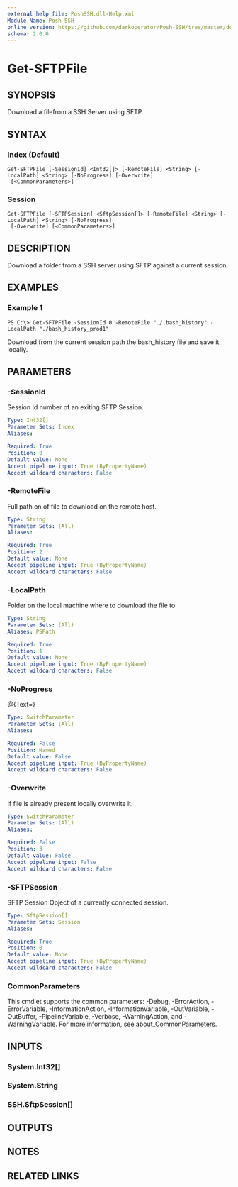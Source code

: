 ```yaml
---
external help file: PoshSSH.dll-Help.xml
Module Name: Posh-SSH
online version: https://github.com/darkoperator/Posh-SSH/tree/master/docs
schema: 2.0.0
---
```


# Get-SFTPFile

## SYNOPSIS
Download a filefrom a SSH Server using SFTP.

## SYNTAX

### Index (Default)
```
Get-SFTPFile [-SessionId] <Int32[]> [-RemoteFile] <String> [-LocalPath] <String> [-NoProgress] [-Overwrite]
 [<CommonParameters>]
```

### Session
```
Get-SFTPFile [-SFTPSession] <SftpSession[]> [-RemoteFile] <String> [-LocalPath] <String> [-NoProgress]
 [-Overwrite] [<CommonParameters>]
```

## DESCRIPTION
Download a folder from a SSH server using SFTP against a current session.

## EXAMPLES

### Example 1
```
PS C:\> Get-SFTPFile -SessionId 0 -RemoteFile "./.bash_history" -LocalPath "./bash_history_prod1"
```

Download from the current session path the bash_history file and save it locally.

## PARAMETERS

### -SessionId
Session Id number of an exiting SFTP Session.

```yaml
Type: Int32[]
Parameter Sets: Index
Aliases:

Required: True
Position: 0
Default value: None
Accept pipeline input: True (ByPropertyName)
Accept wildcard characters: False
```

### -RemoteFile
Full path on of file to download on the remote host.

```yaml
Type: String
Parameter Sets: (All)
Aliases:

Required: True
Position: 2
Default value: None
Accept pipeline input: True (ByPropertyName)
Accept wildcard characters: False
```

### -LocalPath
Folder on the local machine where to download the file to.

```yaml
Type: String
Parameter Sets: (All)
Aliases: PSPath

Required: True
Position: 1
Default value: None
Accept pipeline input: True (ByPropertyName)
Accept wildcard characters: False
```

### -NoProgress
@{Text=}

```yaml
Type: SwitchParameter
Parameter Sets: (All)
Aliases:

Required: False
Position: Named
Default value: False
Accept pipeline input: True (ByPropertyName)
Accept wildcard characters: False
```

### -Overwrite
If file is already present locally overwrite it.

```yaml
Type: SwitchParameter
Parameter Sets: (All)
Aliases:

Required: False
Position: 3
Default value: False
Accept pipeline input: False
Accept wildcard characters: False
```

### -SFTPSession
SFTP Session Object of a currently connected session.

```yaml
Type: SftpSession[]
Parameter Sets: Session
Aliases:

Required: True
Position: 0
Default value: None
Accept pipeline input: True (ByPropertyName)
Accept wildcard characters: False
```

### CommonParameters
This cmdlet supports the common parameters: -Debug, -ErrorAction, -ErrorVariable, -InformationAction, -InformationVariable, -OutVariable, -OutBuffer, -PipelineVariable, -Verbose, -WarningAction, and -WarningVariable. For more information, see [about_CommonParameters](http://go.microsoft.com/fwlink/?LinkID=113216).

## INPUTS

### System.Int32[]
### System.String
### SSH.SftpSession[]
## OUTPUTS

## NOTES

## RELATED LINKS
